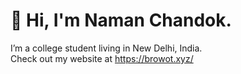 # 👋 Hi, I'm Naman Chandok.
I’m a college student living in New Delhi, India. 
<br />
Check out my website at https://browot.xyz/
